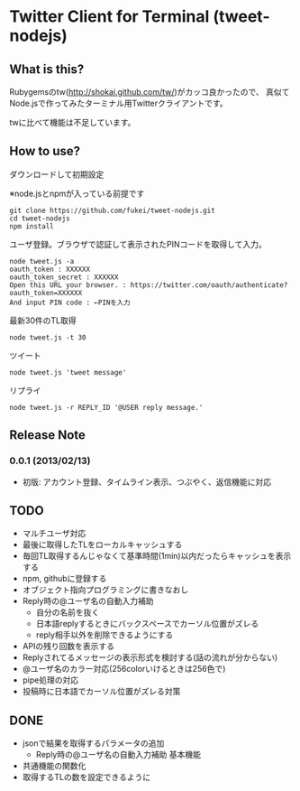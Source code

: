 Twitter Client for Terminal (tweet-nodejs)
===========

## What is this?
Rubygemsのtw(http://shokai.github.com/tw/)がカッコ良かったので、
真似てNode.jsで作ってみたターミナル用Twitterクライアントです。

twに比べて機能は不足しています。

## How to use?

ダウンロードして初期設定

※node.jsとnpmが入っている前提です

    git clone https://github.com/fukei/tweet-nodejs.git
    cd tweet-nodejs
    npm install

ユーザ登録。ブラウザで認証して表示されたPINコードを取得して入力。

    node tweet.js -a
    oauth_token : XXXXXX
    oauth_token_secret : XXXXXX
    Open this URL your browser. : https://twitter.com/oauth/authenticate?oauth_token=XXXXXX
    And input PIN code : ←PINを入力

最新30件のTL取得

    node tweet.js -t 30
    
ツイート

    node tweet.js 'tweet message'
    
リプライ

    node tweet.js -r REPLY_ID '@USER reply message.'

## Release Note

### 0.0.1 (2013/02/13)
* 初版: アカウント登録、タイムライン表示、つぶやく、返信機能に対応 


## TODO
* マルチユーザ対応
* 最後に取得したTLをローカルキャッシュする
* 毎回TL取得するんじゃなくて基準時間(1min)以内だったらキャッシュを表示する
* npm, githubに登録する
* オブジェクト指向プログラミングに書きなおし
* Reply時の@ユーザ名の自動入力補助
  * 自分の名前を抜く
  * 日本語replyするときにバックスペースでカーソル位置がズレる
  * reply相手以外を削除できるようにする
* APIの残り回数を表示する
* Replyされてるメッセージの表示形式を検討する(話の流れが分からない)
* @ユーザ名のカラー対応(256colorいけるときは256色で)
* pipe処理の対応
* 投稿時に日本語でカーソル位置がズレる対策

## DONE
* jsonで結果を取得するパラメータの追加
  * Reply時の@ユーザ名の自動入力補助 基本機能
* 共通機能の関数化
* 取得するTLの数を設定できるように
